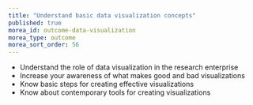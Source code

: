 ```yaml
---
title: "Understand basic data visualization concepts"
published: true
morea_id: outcome-data-visualization
morea_type: outcome
morea_sort_order: 56
---
```

* Understand the role of data visualization in the research enterprise
* Increase your awareness of what makes good and bad visualizations
* Know basic steps for creating effective visualizations
* Know about contemporary tools for creating visualizations 
